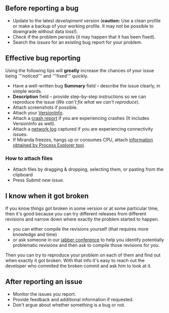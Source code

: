## Before reporting a bug
* Update to the latest *development version* (**caution:** Use a clean profile or make a backup of your working profile. It may not be possible to downgrade without data loss!).
* Check if the problem persists (it may happen that it has been fixed).
* Search the *issues* for an existing bug report for your problem.

## Effective bug reporting
Using the following tips will **greatly** increase the chances of your issue being '''noticed''' and '''fixed''' quickly.

* Have a well-written bug **Summary** field – describe the issue clearly, in simple words.
* **Description** field – provide step-by-step instructions so we can reproduce the issue (*We can't fix what we can't reproduce*).
* Attach screenshots if possible.
* Attach your [VersionInfo](http://wiki.miranda-ng.org/index.php?title=Version_information).
* Attach a [crash report](http://wiki.miranda-ng.org/index.php?title=Crash_reports) if you are experiencing crashes (It includes VersionInfo as well).
* Attach a [network log](http://wiki.miranda-ng.org/index.php?title=Network_log) captured if you are experiencing connectivity issues.
* If Miranda freezes, hangs up or consumes CPU, attach [information obtained by Process Explorer tool](http://wiki.miranda-ng.org/index.php?title=Using_Process_Explorer_as_the_debugging_tool).

### How to attach files
* Attach files by dragging & dropping, selecting them, or pasting from the clipboard
* Press *Submit new issue*.

## I know when it got broken
If you know things got broken in some version or at some particular time, then it's good because you can try different releases from different revisions and narrow down where exactly the problem started to happen.
* you can either compile the revisions yourself (that requires more knowledge and time)
* or ask someone in our [jabber conference](xmpp:miranda-ng-int@conference.jabber.ru?join) to help you identify potentially problematic revisions and then ask to compile those revisions for you.

Then you can try to reproduce your problem on each of them and find out when exactly it got broken. With that info it's easy to reach out the developer who commited the broken commit and ask him to look at it.

## After reporting an issue
* Monitor the issues you report.
* Provide feedback and additional information if requested.
* Don't argue about whether something is a bug or not.
